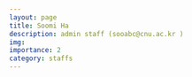 ```yaml
---
layout: page
title: Soomi Ha
description: admin staff (sooabc@cnu.ac.kr )
img:
importance: 2
category: staffs
---
```

